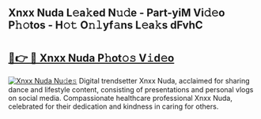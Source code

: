 ## Xnxx Nuda L𝚎a𝚔ed N𝚞𝚍e - Part-yiM Vi𝚍𝚎o P𝚑𝚘tos - H𝚘𝚝 O𝚗𝚕yf𝚊ns L𝚎a𝚔s dFvhC

# <h2><a href="http://kfaya0b.oniu.top/?m=Xnxx+Nuda">🔗👉 🔴 Xnxx Nuda P𝚑ot𝚘𝚜 V𝚒d𝚎o</a></h2>

[![Xnxx Nuda Nu𝚍e𝚜](https://i.imgur.com/0qMVB7G.gif)](http://kfaya0b.oniu.top/?m=Xnxx+Nuda)
Digital trendsetter Xnxx Nuda, acclaimed for sharing dance and lifestyle content, consisting of presentations and personal vlogs on social media. Compassionate healthcare professional Xnxx Nuda, celebrated for their dedication and kindness in caring for others.  
